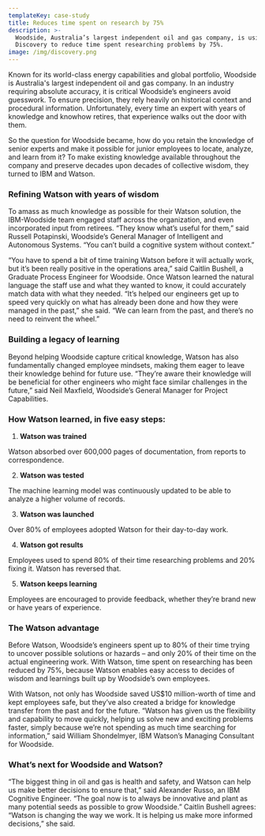 ```yaml
---
templateKey: case-study
title: Reduces time spent on research by 75%
description: >-
  Woodside, Australia’s largest independent oil and gas company, is using Watson
  Discovery to reduce time spent researching problems by 75%.
image: /img/discovery.png
---
```

Known for its world-class energy capabilities and global portfolio, Woodside is Australia's largest independent oil and gas company. In an industry requiring absolute accuracy, it is critical Woodside’s engineers avoid guesswork. To ensure precision, they rely heavily on historical context and procedural information. Unfortunately, every time an expert with years of knowledge and knowhow retires, that experience walks out the door with them.

So the question for Woodside became, how do you retain the knowledge of senior experts and make it possible for junior employees to locate, analyze, and learn from it? To make existing knowledge available throughout the company and preserve decades upon decades of collective wisdom, they turned to IBM and Watson.

### Refining Watson with years of wisdom

 To amass as much knowledge as possible for their Watson solution, the IBM-Woodside team engaged staff across the organization, and even incorporated input from retirees. “They know what’s useful for them,” said Russell Potapinski, Woodside’s General Manager of Intelligent and Autonomous Systems. “You can’t build a cognitive system without context.”

“You have to spend a bit of time training Watson before it will actually work, but it’s been really positive in the operations area,” said Caitlin Bushell, a Graduate Process Engineer for Woodside. Once Watson learned the natural language the staff use and what they wanted to know, it could accurately match data with what they needed. “It’s helped our engineers get up to speed very quickly on what has already been done and how they were managed in the past,” she said. “We can learn from the past, and there’s no need to reinvent the wheel.”

### Building a legacy of learning

Beyond helping Woodside capture critical knowledge, Watson has also fundamentally changed employee mindsets, making them eager to leave their knowledge behind for future use. “They’re aware their knowledge will be beneficial for other engineers who might face similar challenges in the future,” said Neil Maxfield, Woodside’s General Manager for Project Capabilities.

### How Watson learned, in five easy steps:

1. **Watson was trained**

Watson absorbed over 600,000 pages of documentation, from reports to correspondence.

2. **Watson was tested**

The machine learning model was continuously updated to be able to analyze a higher volume of records.

3. **Watson was launched**

Over 80% of employees adopted Watson for their day-to-day work.

4. **Watson got results**

Employees used to spend 80% of their time researching problems and 20% fixing it. Watson has reversed that.

5. **Watson keeps learning**

Employees are encouraged to provide feedback, whether they’re brand new or have years of experience.

### The Watson advantage 

Before Watson, Woodside’s engineers spent up to 80% of their time trying to uncover possible solutions or hazards – and only 20% of their time on the actual engineering work. With Watson, time spent on researching has been reduced by 75%, because Watson enables easy access to decides of wisdom and learnings built up by Woodside’s own employees.

With Watson, not only has Woodside saved US$10 million-worth of time and kept employees safe, but they’ve also created a bridge for knowledge transfer from the past and for the future. “Watson has given us the flexibility and capability to move quickly, helping us solve new and exciting problems faster, simply because we’re not spending as much time searching for information,” said William Shondelmyer, IBM Watson’s Managing Consultant for Woodside.

### What’s next for Woodside and Watson? 

“The biggest thing in oil and gas is health and safety, and Watson can help us make better decisions to ensure that,” said Alexander Russo, an IBM Cognitive Engineer. “The goal now is to always be innovative and plant as many potential seeds as possible to grow Woodside.” Caitlin Bushell agrees: “Watson is changing the way we work. It is helping us make more informed decisions,” she said.
